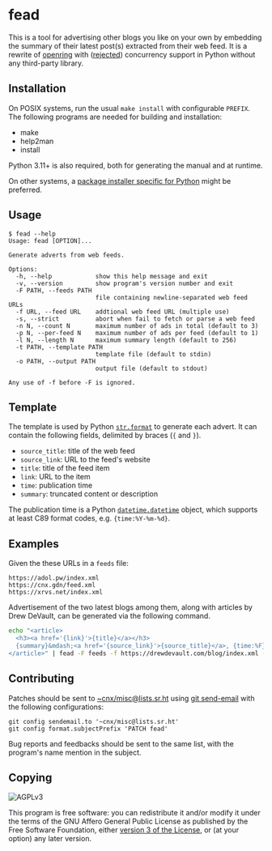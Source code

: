 # fead

This is a tool for advertising other blogs you like on your own
by embedding the summary of their latest post(s) extracted from their web feed.
It is a rewrite of [openring] with ([rejected]) concurrency support
in Python without any third-party library.

## Installation

On POSIX systems, run the usual `make install` with configurable `PREFIX`.
The following programs are needed for building and installation:

- make
- help2man
- install

Python 3.11+ is also required, both for generating the manual and at runtime.

On other systems, a [package installer specific for Python][pip]
might be preferred.

## Usage

```console
$ fead --help
Usage: fead [OPTION]...

Generate adverts from web feeds.

Options:
  -h, --help            show this help message and exit
  -v, --version         show program's version number and exit
  -F PATH, --feeds PATH
                        file containing newline-separated web feed URLs
  -f URL, --feed URL    addtional web feed URL (multiple use)
  -s, --strict          abort when fail to fetch or parse a web feed
  -n N, --count N       maximum number of ads in total (default to 3)
  -p N, --per-feed N    maximum number of ads per feed (default to 1)
  -l N, --length N      maximum summary length (default to 256)
  -t PATH, --template PATH
                        template file (default to stdin)
  -o PATH, --output PATH
                        output file (default to stdout)

Any use of -f before -F is ignored.
```

## Template

The template is used by Python [`str.format`][format] to generate each advert.
It can contain the following fields, delimited by braces (`{` and `}`).

* `source_title`: title of the web feed
* `source_link`: URL to the feed's website
* `title`: title of the feed item
* `link`: URL to the item
* `time`: publication time
* `summary`: truncated content or description

The publication time is a Python [`datetime.datetime`][datetime] object,
which supports at least C89 format codes, e.g. `{time:%Y-%m-%d}`.

## Examples

Given the these URLs in a `feeds` file:

    https://adol.pw/index.xml
    https://cnx.gdn/feed.xml
    https://xrvs.net/index.xml

Advertisement of the two latest blogs among them, along with articles
by Drew DeVault, can be generated via the following command.

```sh
echo "<article>
  <h3><a href='{link}'>{title}</a></h3>
  {summary}&mdash;<a href='{source_link}'>{source_title}</a>, {time:%F}
</article>" | fead -F feeds -f https://drewdevault.com/blog/index.xml -n 2
```

## Contributing

Patches should be sent to [~cnx/misc@lists.sr.ht]
using [git send-email] with the following configurations:

    git config sendemail.to '~cnx/misc@lists.sr.ht'
    git config format.subjectPrefix 'PATCH fead'

Bug reports and feedbacks should be sent to the same list,
with the program's name mention in the subject.

## Copying

![AGPLv3](https://www.gnu.org/graphics/agplv3-155x51.png)

This program is free software: you can redistribute it and/or modify
it under the terms of the GNU Affero General Public License as published
by the Free Software Foundation, either [version 3 of the License][agplv3],
or (at your option) any later version.

[openring]: https://sr.ht/~sircmpwn/openring
[rejected]: https://lists.sr.ht/~sircmpwn/public-inbox/patches/27621
[pip]: https://pip.pypa.io
[format]: https://docs.python.org/3/library/string.html#formatstrings
[datetime]: https://docs.python.org/3/library/datetime.html#datetime-objects
[~cnx/misc@lists.sr.ht]: https://lists.sr.ht/~cnx/misc
[git send-email]: https://git-send-email.io
[agplv3]: https://www.gnu.org/licenses/agpl-3.0.html
